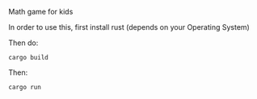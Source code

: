 Math game for kids

In order to use this, first install rust (depends on your Operating System)

Then do:

    cargo build

Then:

    cargo run
